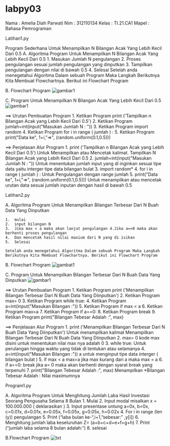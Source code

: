 # labpy03

Nama    : Amelia Diah Parwati
Nim     : 312110134
Kelas   : TI.21.CA1
Mapel   : Bahasa Pemrograman

Latihan1.py

Program Sederhana Untuk Menampilkan N Bilangan Acak Yang Lebih Kecil Dari 0.5
A. Algoritma Program Untuk Menampilkan N Bilangan Acak Yang Lebih Kecil Dari 0.5
    1.  Masukan Jumlah N pengulangan
    2.  Proses pengulangan sesuai jumlah pengulangan yang dinputkan
    3.  Tampilkan pengulangan dengan nilai di bawah 0.5
    4.  Selesai
Setelah anda menegetahui Algoritma Dalam sebuah Program Maka Langkah Berikutnya Kita Membuat Flowchartnya. 
Berikut ini Flowchart Program

B.  Flowchart Program
    ![gambar1](flowchart1)

C.  Program Untuk Menampilkan N Bilangan Acak Yang Lebih Kecil Dari 0.5
    ![gambar1](program1)

==> Urutan Pembuatan Program
    1.  Ketikan Program print ('Tampilkan n Bilangan Acak yang Lebih Kecil Dari 0.5')
    2.  Ketikan Program jumlah=int(input("Masukan Jumlah N : "))
    3.  Ketikan Program import random
    4.  Ketikan Program for i in range ( jumlah ) :
    5.  Ketikan Program print("Data ke", 1+i,"=>", (random.uniform(0.1,0.5)))

==> Penjelasan Alur Program
    1.  print ('Tampilkan n Bilangan Acak yang Lebih Kecil Dari 0.5') 
        Untuk Menampilkan atau Mencetak kalimat. Tampilkan N Bilangan Acak yang Lebih Kecil Dari 0.5
    2.  jumlah=int(input("Masukan Jumlah N : ")) 
        Untuk menentukan jumlah input yang di inginkan sesuai tipe data    yaitu interger tipe data bilangan bulat
    3.  import random*
    4.  for i in range ( jumlah ) : Untuk Pengulangan dengan range jumlah
    5.  print("Data ke", 1+i,"=>", (random.uniform(0.1,0.5)))
        Untuk menampilkan atau mencetak urutan data sesuai jumlah inputan dengan hasil di bawah 0.5

Latihan2.py

A. Algoritma Program Untuk Menampilkan Bilangan Terbesar Dari N Buah Data Yang Dinputkan

    1.  mulai
    2.  input bilangan N
    3.  Jika max < a maka akan lanjut pengulangan 4.Jika a==0 maka akan berhenti proses pengulangan
    4.  Dan mencetak hasil nilai maxium dari N yang di isikan
    5.  Selesai
    
    Setelah anda menegetahui Algoritma Dalam sebuah Program Maka Langkah Berikutnya Kita Membuat Flowchartnya. Berikut ini Flowchart Program

B. Flowchart Program
    ![gambat1](flowchart2)

C. Program Untuk Menampilkan Bilangan Terbesar Dari N Buah Data Yang Dinputkan
    ![gambar1](program2)

==> Urutan Pembuatan Program
    1.  Ketikan Program print ('Menampilkan Bilangan Terbesar Dari N Buah Data Yang Diinputkan')
    2.  Ketikan Program max= 0
    3.  Ketikan Program while true:
    4.  Ketikan Program a=int(input("Masukan Bilangan :"))
    5.  Ketikan Program if max < a
    6.  Ketikan Program max=a
    7.  Ketikan Program if a==0:
    8.  Ketikan Program break
    9.  Ketikan Program print("Bilangan Tebesar Adalah :", max)

==> Penjelasan Alur Program
    1.  print ('Menampilkan Bilangan Terbesar Dari N Buah Data Yang Diinputkan') Untuk menampilkan kalimat
        Menampilkan Bilangan Terbesar Dari N Buah Data Yang Diinputkan
    2.  max= 0 kode max disini untuk menentukan nilai max nya adalah 0
    3.  while true: Untuk perulangan hingga waktu yang tidak di tentukan atau selamanya
    4.  a=int(input("Masukan Bilangan :")) a untuk menginput tipe data interger ( bilangan bulat )
    5.  if max < a max=a jika max kurang dari a maka max = a
    6.  if a==0: break jika a= 0 maka akan berhenti dengan syarat break yang terpenuhi
    7.  print("Bilangan Tebesar Adalah :", max) Menampilkan *Bilangan Tebesar Adalah : Nilai maximumnya

Program1.py

A. Algoritma Program Untuk Menghitung Jumlah Laba Hasil Investasi Seorang Pengusaha Selama 8 Bulan
    1.  Mulai
    2.  Input modal misalkan x = 100.000.000 ( deklarasikan )
    3.  Input presentase untung a=0x, b=0x, c=0.01x, d=0.01x, e=0.05x, f=0.05x, g=0.05x, h=0.02x
    4.  For i in range (len (y)) pengulangan
    5.  Print (“laba bulan ke-“,i+1,”sebesar:” ,y[i])
    6.  Menghitung jumlah laba keseluruhan Z= (a+b+c+d+e+f+g+h)
    7.  Print (“jumlah laba selama 8 bulan adalah:”)
    8.  selesai

B.Flowchart Program
    ![txt](flowchart3)